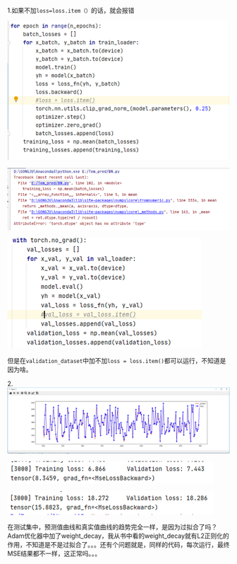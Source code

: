 1.如果不加`loss=loss.item（）`的话，就会报错

![pic1](./img/图片1.jpg)

![pic2](./img/图片2.jpg)

![pic3](./img/图片3.jpg)





​	但是在`validation_dataset`中加不加`loss = loss.item()`都可以运行，不知道是因为啥。

2.![pic4](./img/图片4.jpg)

![pic5](./img/图片5.jpg)



![pic6](./img/图片6.jpg)



在测试集中，预测值曲线和真实值曲线的趋势完全一样，是因为过拟合了吗？Adam优化器中加了weight_decay，我从书中看的weight_decay就有L2正则化的作用，不知道是不是过拟合了。。。还有个问题就是，同样的代码，每次运行，最终MSE结果都不一样，这正常吗。。。

